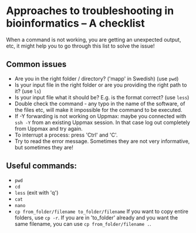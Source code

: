 # Approaches to troubleshooting in bioinformatics – A checklist 

When a command is not working, you are getting an unexpected output, etc, it might help you to go through this list to solve the issue!

## Common issues

+ Are you in the right folder / directory? ('mapp' in Swedish) (use `pwd`)
+ Is your input file in the right folder or are you providing the right path to it? (use `ls`)
+ Is your input file what it should be? E.g. is the format correct? (use `less`)
+ Double check the command - any typo in the name of the software, of the files etc, will make it impossible for the command to be executed.
+ If -Y forwarding is not working on Uppmax: maybe you connected with `ssh -Y` from an existing Uppmax session. In that case log out completely from Uppmax and try again.
+ To interrupt a process: press 'Ctrl' and 'C'.
+ Try to read the error message. Sometimes they are not very informative, but sometimes they are!

## Useful commands:

+ `pwd`
+ `cd`
+ `less` (exit with 'q')
+ `cat`
+ `nano`
+ `cp from_folder/filename to_folder/filename` If you want to copy entire folders, use `cp -r`. If you are in 'to_folder' already and you want the same filename, you can use `cp from_folder/filename .`.
